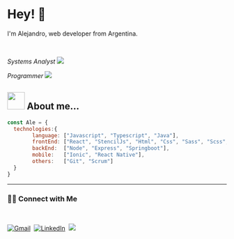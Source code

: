 <h1> Hey! 👋 </h1>

<p>I'm Alejandro, web developer from Argentina.</p>
<br>
<p><em>Systems Analyst</em> <img src="https://user-images.githubusercontent.com/55930376/199880343-6fe7a04f-4e2d-428b-93dd-b1f83959da65.png" ></p>
<p><em>Programmer</em> <img src="https://user-images.githubusercontent.com/55930376/199880451-9bb1a9ee-8c99-470b-bb43-b6821b52233a.png" ></p>

<h2><img src="https://user-images.githubusercontent.com/55930376/199881038-a9f8a485-a4c1-4f7e-ad87-383cd29218b8.png" width="40"> About me... </h2>

```javascript
const Ale = {
  technologies:{
        language: ["Javascript", "Typescript", "Java"],
        frontEnd: ["React", "StencilJs", "Html", "Css", "Sass", "Scss", "Bootstrap"],
        backEnd:  ["Node", "Express", "Springboot"],
        mobile:   ["Ionic", "React Native"],
        others:   ["Git", "Scrum"]
  }
}
```


<hr>

<h3> 🤝🏻 Connect with Me </h3>

<br>
  
<a href="mailto:alexandro.aa86@gmail.com"><img alt="Gmail" src="https://user-images.githubusercontent.com/55930376/199876830-4fa15d72-ab6b-48f4-b231-4d9cd7b2471c.png"></a>&nbsp;  <a href="https://www.linkedin.com/in/oscaralejandrorios-93a"><img alt="LinkedIn" src="https://user-images.githubusercontent.com/55930376/199877147-046b08ba-e965-494d-a62c-4619ba015796.png"></a>&nbsp;  <a href="https://riosalejandro.github.io/portafolio/"><img src="https://user-images.githubusercontent.com/55930376/199877745-4beb5aa7-55a3-4d69-940c-49d7a69e5695.png" ></a>
  
